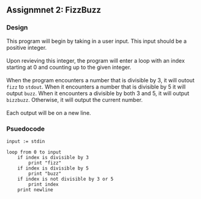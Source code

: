 ## Assignmnet 2: FizzBuzz
### Design
This program will begin by taking in a user input. This input should be a positive integer. \
\
Upon revieving this integer, the program will enter a loop with an index starting at 0 and counting up to the given integer. \
\
When the program encounters a number that is divisible by 3, it will outout `fizz` to `stdout`.
When it encounters a number that is divisible by 5 it will output `buzz`.
When it encounters a divisible by both 3 and 5, it will output `bizzbuzz`.
Otherwise, it will output the current number. \
\
Each output will be on a new line. 

### Psuedocode
```
input := stdin

loop from 0 to input
    if index is divisible by 3
        print "fizz"
    if index is divisible by 5 
        print "buzz"
    if index is not divisible by 3 or 5 
        print index
    print newline
```
